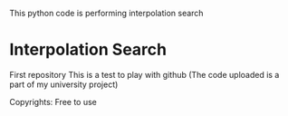 This python code is performing interpolation search

# Interpolation Search 
First repository
This is a test to play with github (The code uploaded is a part of my university project)

Copyrights: Free to use
